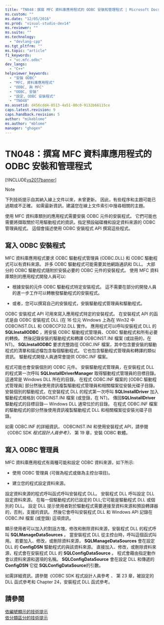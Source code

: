 ```yaml
---
title: "TN048：撰寫 MFC 資料庫應用程式的 ODBC 安裝和管理程式 | Microsoft Docs"
ms.custom: ""
ms.date: "12/05/2016"
ms.prod: "visual-studio-dev14"
ms.reviewer: ""
ms.suite: ""
ms.technology: 
  - "devlang-cpp"
ms.tgt_pltfrm: ""
ms.topic: "article"
f1_keywords: 
  - "vc.mfc.odbc"
dev_langs: 
  - "C++"
helpviewer_keywords: 
  - "安裝 ODBC"
  - "MFC, 資料庫應用程式"
  - "ODBC, 與 MFC"
  - "ODBC, 安裝"
  - "設定, ODBC 安裝程式"
  - "TN048"
ms.assetid: d456cdd4-0513-4a51-80c0-9132b66115ce
caps.latest.revision: 9
caps.handback.revision: 5
author: "mikeblome"
ms.author: "mblome"
manager: "ghogen"
---
```

# TN048：撰寫 MFC 資料庫應用程式的 ODBC 安裝和管理程式
[!INCLUDE[vs2017banner](../assembler/inline/includes/vs2017banner.md)]

> [!NOTE]
>  下列技術提示自其納入線上文件以來，未曾更新。  因此，有些程序和主題可能已過期或不正確。  如需最新資訊，建議您在線上文件索引中搜尋相關的主題。  
  
 使用 MFC 資料庫類別的應用程式需要安裝 ODBC 元件的安裝程式。  它們可能也需要將擷取關於可用驅動程式的資訊，指定預設磁碟機和設定資料來源的 ODBC 管理員程式。  這個會描述使用 ODBC 安裝程式 API 撰寫這些程式。  
  
##  <a name="_mfcnotes_writing_an_odbc_setup_program"></a> 寫入 ODBC 安裝程式  
 MFC 資料庫應用程式要求 ODBC 驅動程式管理員 \(ODBC.DLL\) 和 ODBC 驅動程式可以有資料來源。  許多 ODBC 驅動程式可能需要其他網路通訊和 DLL。  大部分的 ODBC 驅動程式隨附於安裝必要的 ODBC 元件的安裝程式。  使用 MFC 資料庫類別的應用程式開發人員可以:  
  
-   根據安裝的元件 ODBC 驅動程式特定安裝程式。  這不需要在部分的開發人員的進一步工作可以轉散發驅動程式的安裝程式。  
  
-   或者，您可以撰寫自己的安裝程式，安裝驅動程式管理員和驅動程式。  
  
 ODBC 安裝程式 API 可用來寫入應用程式特定的安裝程式。  在安裝程式 API 的函式是由 ODBC 安裝程式 DLL \(在 16 位元 Windows 上為在 Win32 中 ODBCINST.DLL 和 ODBCCP32.DLL 實作。  應用程式可以呼叫安裝程式 DLL 的 **SQLInstallODBC** ，將安裝 ODBC 驅動程式管理員、ODBC 驅動程式和所有必要的轉換。  然後記錄安裝的驅動程式和轉譯 ODBCINST.INI 檔案 \(或註冊的，在 NT\)。  **SQLInstallODBC** 要求完整路徑 ODBC.INF 檔案，其中包含要安裝的驅動程式的清單和描述檔包含每個驅動程式。  它也包含驅動程式管理員和轉譯的類似資訊。  驅動程式開發人員通常會提供 ODBC.INF 檔案。  
  
 程式可能也會安裝個別的 ODBC 元件。  安裝驅動程式管理員，在安裝程式 DLL 的程式第一次呼叫 **SQLInstallDriverManager** 取得驅動程式管理員的目標目錄。  這通常是 Windows DLL 所在的目錄。  在程式 ODBC.INF 檔案的 \[ODBC 驅動程式管理員\] 部分然後使用資訊複製驅動程式管理員和相關檔案從安裝光碟子目錄。  安裝個別的驅動程式，在安裝程式 DLL 的程式第一次呼叫 **SQLInstallDriver** 加入驅動程式規格到 ODBCINST.INI 檔案 \(或登錄，在 NT\)。  傳回**SQLInstallDriver** 驅動程式的目標目錄— Windows DLL 通常位於的目錄。  在程式 ODBC.INF 檔案的驅動程式的部分然後使用資訊複製驅動程式 DLL 和相關檔案從安裝光碟子目錄。  
  
 如需 ODBC.INF 的詳細資訊， ODBCINST.INI 和使用安裝程式 API，請參閱《ODBC SDK *程式設計人員參考》，* 第 19 章，安裝 ODBC 軟體。  
  
##  <a name="_mfcnotes_writing_an_odbc_administrator"></a> 寫入 ODBC 管理員  
 MFC 資料庫應用程式有兩種可能和設定 ODBC 資料來源，如下所示:  
  
-   使用 ODBC 管理員 \(可做為程式或做為主控台項目\)。  
  
-   建立您的程式設定資料來源。  
  
 設定資料來源的程式呼叫函式呼叫安裝程式 DLL。  安裝程式 DLL 呼叫設定 DLL 設定資料來源。  在每一個驅動程式的已設定的 DLL;它可能是驅動程式 DLL 或個別的 DLL。  設定 DLL 提示使用者對於驅動程式需要連接至資料來源和預設轉譯器的，否則，支援的資訊。  然後它會呼叫安裝程式 DLL 和 Windows API 記錄在 ODBC.INI 檔案 \(或登錄\) 這項資訊。  
  
 顯示使用者可以加入的對話方塊，修改和刪除資料來源，安裝程式 DLL 的程式呼叫 **SQLManageDataSources** 。  當安裝程式 DLL 從主控台時，呼叫這個函式叫用。  若要加入、修改，或刪除資料來源， **SQLManageDataSources** 會在設定 DLL 的 **ConfigDSN** 驅動程式的與該資料來源。  直接加入、修改，或刪除資料來源，程式會在安裝程式 DLL 的 **SQLConfigDataSource** 。  程式會藉由指定動作會以資料來源和選項的名稱。  **SQLConfigDataSource** 會在設定 DLL 和傳遞的 **ConfigDSN** 它從 **SQLConfigDataSource**的引數。  
  
 如需詳細資訊，請參閱《ODBC SDK 程式設計人員參考 *、* 第 23 章，被設定的 DLL 函式參考和 Chapter 24，安裝程式 DLL 函式參考。  
  
## 請參閱  
 [依編號顯示的技術提示](../mfc/technical-notes-by-number.md)   
 [依分類區分的技術提示](../mfc/technical-notes-by-category.md)